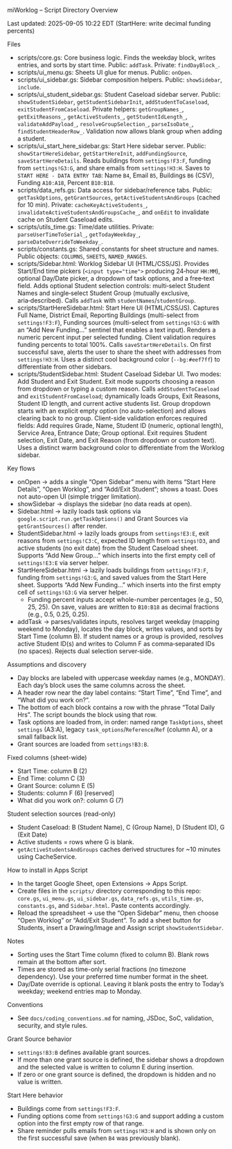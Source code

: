 miWorklog – Script Directory Overview

Last updated: 2025-09-05 10:22 EDT (StartHere: write decimal funding percents)

Files
- scripts/core.gs: Core business logic. Finds the weekday block, writes entries, and sorts by start time. Public: `addTask`. Private: `findDayBlock_`.
- scripts/ui_menu.gs: Sheets UI glue for menus. Public: `onOpen`.
- scripts/ui_sidebar.gs: Sidebar composition helpers. Public: `showSidebar`, `include`.
- scripts/ui_student_sidebar.gs: Student Caseload sidebar server. Public: `showStudentSidebar`, `getStudentSidebarInit`, `addStudentToCaseload`, `exitStudentFromCaseload`. Private helpers: `getGroupNames_`, `getExitReasons_`, `getActiveStudents_`, `getStudentIdLength_`, `validateAddPayload_`, `resolveGroupSelection_`, `parseIsoDate_`, `findStudentHeaderRow_`. Validation now allows blank group when adding a student.
- scripts/ui_start_here_sidebar.gs: Start Here sidebar server. Public: `showStartHereSidebar`, `getStartHereInit`, `addFundingSource`, `saveStartHereDetails`. Reads buildings from `settings!F3:F`, funding from `settings!G3:G`, and share emails from `settings!H3:H`. Saves to `START HERE - DATA ENTRY TAB`: Name `B4`, Email `B5`, Buildings `B6` (CSV), Funding `A10:A18`, Percent `B10:B18`.
- scripts/data_refs.gs: Data access for sidebar/reference tabs. Public: `getTaskOptions`, `getGrantSources`, `getActiveStudentsAndGroups` (cached for 10 min). Private: `cacheKeyActiveStudents_`, `invalidateActiveStudentsAndGroupsCache_`, and `onEdit` to invalidate cache on Student Caseload edits.
- scripts/utils_time.gs: Time/date utilities. Private: `parseUserTimeToSerial_`, `getTodayWeekday_`, `parseDateOverrideToWeekday_`.
- scripts/constants.gs: Shared constants for sheet structure and names. Public objects: `COLUMNS`, `SHEETS`, `NAMED_RANGES`.
- scripts/Sidebar.html: Worklog Sidebar UI (HTML/CSS/JS). Provides Start/End time pickers (`<input type="time">` producing 24‑hour `HH:MM`), optional Day/Date picker, a dropdown of task options, and a free‑text field. Adds optional Student selection controls: multi‑select Student Names and single‑select Student Group (mutually exclusive, aria‑described). Calls `addTask` with `studentNames`/`studentGroup`.
- scripts/StartHereSidebar.html: Start Here UI (HTML/CSS/JS). Captures Full Name, District Email, Reporting Buildings (multi-select from `settings!F3:F`), Funding sources (multi-select from `settings!G3:G` with an “Add New Funding…” sentinel that enables a text input). Renders a numeric percent input per selected funding. Client validation requires funding percents to total 100%. Calls `saveStartHereDetails`. On first successful save, alerts the user to share the sheet with addresses from `settings!H3:H`. Uses a distinct cool background color (`--bg:#eef7ff`) to differentiate from other sidebars.
- scripts/StudentSidebar.html: Student Caseload Sidebar UI. Two modes: Add Student and Exit Student. Exit mode supports choosing a reason from dropdown or typing a custom reason. Calls `addStudentToCaseload` and `exitStudentFromCaseload`; dynamically loads Groups, Exit Reasons, Student ID length, and current active students list. Group dropdown starts with an explicit empty option (no auto-selection) and allows clearing back to no group. Client-side validation enforces required fields: Add requires Grade, Name, Student ID (numeric, optional length), Service Area, Entrance Date; Group optional. Exit requires Student selection, Exit Date, and Exit Reason (from dropdown or custom text). Uses a distinct warm background color to differentiate from the Worklog sidebar.

Key flows
- onOpen → adds a single “Open Sidebar” menu with items “Start Here Details”, “Open Worklog”, and “Add/Exit Student”; shows a toast. Does not auto-open UI (simple trigger limitation).
- showSidebar → displays the sidebar (no data reads at open).
- Sidebar.html → lazily loads task options via `google.script.run.getTaskOptions()` and Grant Sources via `getGrantSources()` after render.
- StudentSidebar.html → lazily loads groups from `settings!E3:E`, exit reasons from `settings!C3:C`, expected ID length from `settings!D3`, and active students (no exit date) from the Student Caseload sheet. Supports “Add New Group…” which inserts into the first empty cell of `settings!E3:E` via server helper.
- StartHereSidebar.html → lazily loads buildings from `settings!F3:F`, funding from `settings!G3:G`, and saved values from the Start Here sheet. Supports “Add New Funding…” which inserts into the first empty cell of `settings!G3:G` via server helper.
  - Funding percent inputs accept whole-number percentages (e.g., 50, 25, 25). On save, values are written to `B10:B18` as decimal fractions (e.g., 0.5, 0.25, 0.25).
- addTask → parses/validates inputs, resolves target weekday (mapping weekend to Monday), locates the day block, writes values, and sorts by Start Time (column B). If student names or a group is provided, resolves active Student ID(s) and writes to Column F as comma‑separated IDs (no spaces). Rejects dual selection server‑side.

Assumptions and discovery
- Day blocks are labeled with uppercase weekday names (e.g., MONDAY). Each day’s block uses the same columns across the sheet.
- A header row near the day label contains: “Start Time”, “End Time”, and “What did you work on?”.
- The bottom of each block contains a row with the phrase “Total Daily Hrs”. The script bounds the block using that row.
- Task options are loaded from, in order: named range `TaskOptions`, sheet `settings` (A3:A), legacy `task_options`/`Reference`/`Ref` (column A), or a small fallback list.
- Grant sources are loaded from `settings!B3:B`.

Fixed columns (sheet-wide)
- Start Time: column B (2)
- End Time: column C (3)
- Grant Source: column E (5)
- Students: column F (6) [reserved]
- What did you work on?: column G (7)

Student selection sources (read-only)
- Student Caseload: B (Student Name), C (Group Name), D (Student ID), G (Exit Date)
- Active students = rows where G is blank.
- `getActiveStudentsAndGroups` caches derived structures for ~10 minutes using CacheService.

How to install in Apps Script
- In the target Google Sheet, open Extensions → Apps Script.
- Create files in the `scripts/` directory corresponding to this repo: `core.gs`, `ui_menu.gs`, `ui_sidebar.gs`, `data_refs.gs`, `utils_time.gs`, `constants.gs`, and `Sidebar.html`. Paste contents accordingly.
- Reload the spreadsheet → use the “Open Sidebar” menu, then choose “Open Worklog” or “Add/Exit Student”. To add a sheet button for Students, insert a Drawing/Image and Assign script `showStudentSidebar`.

Notes
- Sorting uses the Start Time column (fixed to column B). Blank rows remain at the bottom after sort.
- Times are stored as time-only serial fractions (no timezone dependency). Use your preferred time number format in the sheet.
- Day/Date override is optional. Leaving it blank posts the entry to Today’s weekday; weekend entries map to Monday.

Conventions
- See `docs/coding_conventions.md` for naming, JSDoc, SoC, validation, security, and style rules.

Grant Source behavior
- `settings!B3:B` defines available grant sources.
- If more than one grant source is defined, the sidebar shows a dropdown and the selected value is written to column E during insertion.
- If zero or one grant source is defined, the dropdown is hidden and no value is written.

Start Here behavior
- Buildings come from `settings!F3:F`.
- Funding options come from `settings!G3:G` and support adding a custom option into the first empty row of that range.
- Share reminder pulls emails from `settings!H3:H` and is shown only on the first successful save (when `B4` was previously blank).
